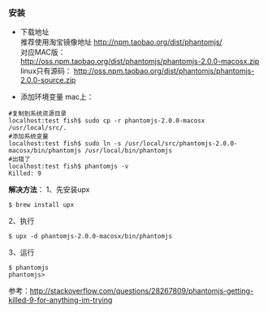 ### 安装
- 下载地址    
推荐使用淘宝镜像地址
http://npm.taobao.org/dist/phantomjs/   
对应MAC版：    
http://oss.npm.taobao.org/dist/phantomjs/phantomjs-2.0.0-macosx.zip    
linux只有源码：
http://oss.npm.taobao.org/dist/phantomjs/phantomjs-2.0.0-source.zip 
    

-  添加环境变量
mac上：   
```linux
#复制到系统资源目录
localhost:test fish$ sudo cp -r phantomjs-2.0.0-macosx /usr/local/src/.
#添加系统变量
localhost:test fish$ sudo ln -s /usr/local/src/phantomjs-2.0.0-macosx/bin/phantomjs /usr/local/bin/phantomjs
#出错了
localhost:test fish$ phantomjs -v
Killed: 9
```
**解决方法**：
1、先安装upx
```linux 
$ brew install upx
```
2、执行
```linux
$ upx -d phantomjs-2.0.0-macosx/bin/phantomjs
```
3、运行
```linux
$ phantomjs
phantomjs> 
```

参考：http://stackoverflow.com/questions/28267809/phantomjs-getting-killed-9-for-anything-im-trying 


